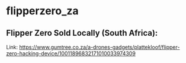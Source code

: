 # flipperzero_za

## Flipper Zero Sold Locally (South Africa):

Link: https://www.gumtree.co.za/a-drones-gadgets/plattekloof/flipper-zero-hacking-device/10011896832171010033974309
